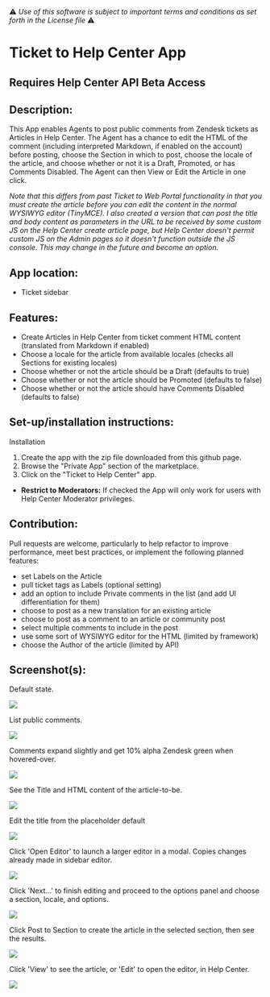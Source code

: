 :warning: *Use of this software is subject to important terms and conditions as set forth in the License file* :warning:

# Ticket to Help Center App

## Requires Help Center API Beta Access

## Description:

This App enables Agents to post public comments from Zendesk tickets as Articles in Help Center. The Agent has a chance to edit the HTML of the comment (including interpreted Markdown, if enabled on the account) before posting, choose the Section in which to post, choose the locale of the article, and choose whether or not it is a Draft, Promoted, or has Comments Disabled. The Agent can then View or Edit the Article in one click.

*Note that this differs from past Ticket to Web Portal functionality in that you must create the article before you can edit the content in the normal WYSIWYG editor (TinyMCE). I also created a version that can post the title and body content as parameters in the URL to be received by some custom JS on the Help Center create article page, but Help Center doesn't permit custom JS on the Admin pages so it doesn't function outside the JS console. This may change in the future and become an option.*

## App location:

* Ticket sidebar

## Features:

* Create Articles in Help Center from ticket comment HTML content (translated from Markdown if enabled)
* Choose a locale for the article from available locales (checks all Sections for existing locales)
* Choose whether or not the article should be a Draft (defaults to true)
* Choose whether or not the article should be Promoted (defaults to false)
* Choose whether or not the article should have Comments Disabled (defaults to false)

## Set-up/installation instructions:

Installation

1. Create the app with the zip file downloaded from this github page.
2. Browse the "Private App" section of the marketplace.
3. Click on the "Ticket to Help Center" app.


* **Restrict to Moderators:** If checked the App will only work for users with Help Center Moderator privileges.

## Contribution:

Pull requests are welcome, particularly to help refactor to improve performance, meet best practices, or implement the following planned features:
- set Labels on the Article
- pull ticket tags as Labels (optional setting)
- add an option to include Private comments in the list (and add UI differentiation for them)
- choose to post as a new translation for an existing article
- choose to post as a comment to an article or community post
- select multiple comments to include in the post
- use some sort of WYSIWYG editor for the HTML (limited by framework)
- choose the Author of the article (limited by API)


## Screenshot(s):
Default state.

![](https://www.dropbox.com/s/djy9hv4e1hh6til/Screen%20Shot%202014-03-16%20at%2011.01.35%20PM.png)


List public comments.

![](https://www.dropbox.com/s/4aefhlllszbhpbc/Screen%20Shot%202014-03-16%20at%2011.01.50%20PM.png)


Comments expand slightly and get 10% alpha Zendesk green when hovered-over.

![](https://www.dropbox.com/s/l3zi8au2whe8y1x/Screen%20Shot%202014-03-16%20at%2011.02.01%20PM.png)


See the Title and HTML content of the article-to-be.

![](https://www.dropbox.com/s/gnus8zheoxm9gu4/Screen%20Shot%202014-03-16%20at%2011.02.20%20PM.png)


Edit the title from the placeholder default

![](https://www.dropbox.com/s/y7mygpbhbjmdd2k/Screen%20Shot%202014-03-16%20at%2011.02.39%20PM.png)


Click 'Open Editor' to launch a larger editor in a modal. Copies changes already made in sidebar editor.

![](https://www.dropbox.com/s/33r3pi3prj749ap/Screen%20Shot%202014-03-16%20at%2011.03.18%20PM.png)


Click 'Next...' to finish editing and proceed to the options panel and choose a section, locale, and options.

![](https://www.dropbox.com/s/101ezmwg9vk6kht/Screen%20Shot%202014-03-16%20at%2011.04.41%20PM.png)


Click Post to Section to create the article in the selected section, then see the results.

![](https://www.dropbox.com/s/btvyfoxk5nb62ts/Screen%20Shot%202014-03-16%20at%2011.10.13%20PM.png)


Click 'View' to see the article, or 'Edit' to open the editor, in Help Center.

![](https://www.dropbox.com/s/2uu0ccnr3d45q8h/Screen%20Shot%202014-03-16%20at%2011.10.27%20PM.png)


